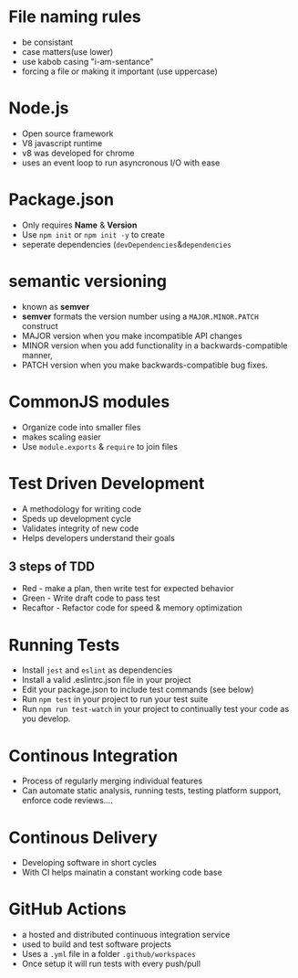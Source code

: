 # File naming rules
- be consistant
- case matters(use lower)
- use kabob casing "i-am-sentance"
- forcing a file or making it important (use uppercase)

# Node.js
- Open source framework
- V8 javascript runtime
- v8 was developed for chrome
- uses an event loop to run asyncronous I/O with ease

# Package.json
- Only requires **Name** & **Version**
- Use `npm init` or `npm init -y` to create
- seperate dependencies (`devDependencies`&`dependencies`

# semantic versioning
- known as **semver**
- **semver** formats the version number using a `MAJOR.MINOR.PATCH` construct
- MAJOR version when you make incompatible API changes
- MINOR version when you add functionality in a backwards-compatible manner,
- PATCH version when you make backwards-compatible bug fixes.

# CommonJS modules
- Organize code into smaller files
- makes scaling easier
- Use `module.exports` & `require` to join files

# Test Driven Development
- A methodology for writing code
- Speds up development cycle
- Validates integrity of new code
- Helps developers understand their goals

## 3 steps of TDD
- Red - make a plan, then write test for expected behavior
- Green - Write draft code to pass test
- Recaftor - Refactor code for speed & memory optimization

# Running Tests

- Install `jest` and `eslint` as dependencies
- Install a valid .eslintrc.json file in your project
- Edit your package.json to include test commands (see below)
- Run `npm test` in your project to run your test suite
- Run `npm run test-watch` in your project to continually test your code as you develop.

# Continous Integration

- Process of regularly merging individual features
- Can automate static analysis, running tests, testing platform support, enforce code reviews....

# Continous Delivery

- Developing software in short cycles
- With CI helps mainatin a constant working code base

# GitHub Actions

- a hosted and distributed continuous integration service
- used to build and test software projects
- Uses a `.yml` file in a folder `.github/workspaces`
- Once setup it will run tests with every push/pull
